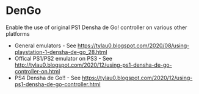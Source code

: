 # DenGo
Enable the use of original PS1 Densha de Go! controller on various other platforms
* General emulators - See https://tylau0.blogspot.com/2020/08/using-playstation-1-densha-de-go_28.html
* Offical PS1/PS2 emulator on PS3 - See http://tylau0.blogspot.com/2020/12/using-ps1-densha-de-go-controller-on.html
* PS4 Densha de Go!! - See https://tylau0.blogspot.com/2020/12/using-ps1-densha-de-go-controller.html
